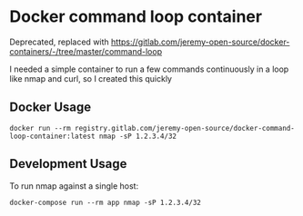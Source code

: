 # Docker command loop container

Deprecated, replaced with https://gitlab.com/jeremy-open-source/docker-containers/-/tree/master/command-loop

I needed a simple container to run a few commands continuously in a loop like nmap and curl, so I created this quickly

## Docker Usage
```
docker run --rm registry.gitlab.com/jeremy-open-source/docker-command-loop-container:latest nmap -sP 1.2.3.4/32

```

## Development Usage

To run nmap against a single host:
```
docker-compose run --rm app nmap -sP 1.2.3.4/32
```
